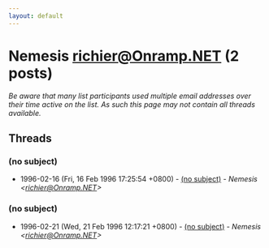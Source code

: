 ```yaml
---
layout: default
---
```


# Nemesis <richier@Onramp.NET> (2 posts)

_Be aware that many list participants used multiple email addresses over their time active on the list. As such this page may not contain all threads available._

## Threads

### (no subject)
+ 1996-02-16 (Fri, 16 Feb 1996 17:25:54 +0800) - [(no subject)](/archive/1996/02/4b43d79960a63d1c26c3dfc0f88c54af79f46ac13084e4988a4229be34ac7f6d) - _Nemesis \<richier@Onramp.NET\>_

### (no subject)
+ 1996-02-21 (Wed, 21 Feb 1996 12:17:21 +0800) - [(no subject)](/archive/1996/02/159c4dcb9c448f53b588ee1aa59bf3e10c48baab955e982d392ff543baf82c64) - _Nemesis \<richier@Onramp.NET\>_

